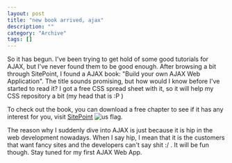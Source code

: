 ```yaml
--- 
layout: post 
title: "new book arrived, ajax"
description: ""
category: "Archive"
tags: []
---  
```

<p>So it has begun. I've been trying to get hold of some good tutorials for AJAX, but I've never found them to be good enough. After browsing a bit through SitePoint, I found a AJAX book: "Build your own AJAX Web Application". The title sounds promising, but how would I know before I've started to read it? I got a free CSS spread sheet with it, so it will help my CSS repository a bit (my head that is :P )</p> <p>To check out the  book, you can download a free chapter to see if it has any interest for you, visit <a href="http://www.sitepoint.com/books/ajax1/">SitePoint</a> <img src="http://cdn.umedia.no/img/flag/us.png" alt="us flag"/>.</p> <p>The reason why I suddenly dive into AJAX is just because it is hip in the web development nowadays. When I say hip, I mean that it is the customers that want fancy sites and the developers can't say shit :/ . It will be fun though. Stay tuned for my first AJAX Web App.</p>
